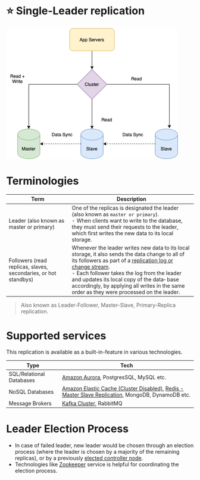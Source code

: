 # :star: Single-Leader replication

![](assets/Leader-Follow-Replication.drawio.png)

# Terminologies

| Term                                                            | Description                                                                                                                                                                                                                                                                                                                                                                                                                                         |
|-----------------------------------------------------------------|-----------------------------------------------------------------------------------------------------------------------------------------------------------------------------------------------------------------------------------------------------------------------------------------------------------------------------------------------------------------------------------------------------------------------------------------------------|
| Leader (also known as master or primary)                        | One of the replicas is designated the leader (also known as `master or primary`). <br/>- When clients want to write to the database, they must send their requests to the leader, which first writes the new data to its local storage.                                                                                                                                                                                                             |
| Followers (read replicas, slaves, secondaries, or hot standbys) | Whenever the leader writes new data to its local storage, it also sends the data change to all of its followers as part of a [replication log or change stream](https://www.stitchdata.com/docs/replication/replication-methods/log-based-incremental). <br/>- Each follower takes the log from the leader and updates its local copy of the data‐ base accordingly, by applying all writes in the same order as they were processed on the leader. |

> Also known as Leader-Follower, Master-Slave, Primary-Replica replication.

# Supported services

This replication is available as a built-in-feature in various technologies.

| Type                     | Tech                                                                                                                                                                                                                                                 |
|--------------------------|------------------------------------------------------------------------------------------------------------------------------------------------------------------------------------------------------------------------------------------------------|
| SQL/Relational Databases | [Amazon Aurora](https://github.com/Anshul619/AWS-Services/tree/main/1_Databases/AmazonRDS/AmazonAurora/Readme.md), PostgresSQL, MySQL etc.                                                                                                                            |
| NoSQL Databases          | [Amazon Elastic Cache (Cluster Disabled)](https://github.com/Anshul619/AWS-Services/tree/main/1_Databases/AmazonElasticCache/ClusterMode.md), [Redis - Master Slave Replication](../8_Caching-InMemory-Databases/Redis/RedisLeaderFollowReplication.md), MongoDB, DynamoDB etc. |
| Message Brokers          | [Kafka Cluster](../../4_MessageBrokersEDA/Kafka/Readme.md), RabbitMQ                                                                                                                                                                                 |

# Leader Election Process
- In case of failed leader, new leader would be chosen through an election process (where the leader is chosen by a majority of the remaining replicas), or by a previously [elected controller node](../../10_ClusterCoordination/ControllerNode.md).
- Technologies like [Zookeeper](../../10_ClusterCoordination/ApacheZookeeper.md) service is helpful for coordinating the election process.